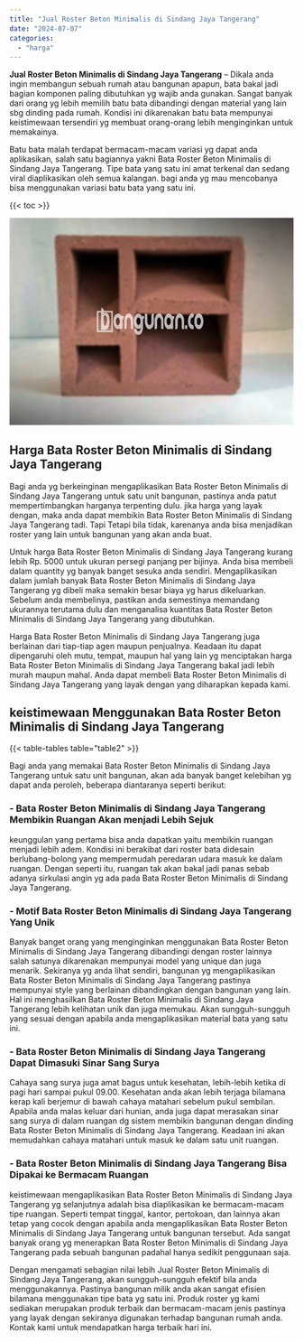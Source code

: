 ```yaml
---
title: "Jual Roster Beton Minimalis di Sindang Jaya Tangerang"
date: "2024-07-07"
categories: 
  - "harga"
---
```


**Jual Roster Beton Minimalis di Sindang Jaya Tangerang** – Dikala anda ingin membangun sebuah rumah atau bangunan apapun, bata bakal jadi bagian komponen paling dibutuhkan yg wajib anda gunakan. Sangat banyak dari orang yg lebih memilih batu bata dibandingi dengan material yang lain sbg dinding pada rumah. Kondisi ini dikarenakan batu bata mempunyai keistimewaan tersendiri yg membuat orang-orang lebih menginginkan untuk memakainya.

Batu bata malah terdapat bermacam-macam variasi yg dapat anda aplikasikan, salah satu bagiannya yakni Bata Roster Beton Minimalis di Sindang Jaya Tangerang. Tipe bata yang satu ini amat terkenal dan sedang viral diaplikasikan oleh semua kalangan. bagi anda yg mau mencobanya bisa menggunakan variasi batu bata yang satu ini.

{{< toc >}}

![Jual Roster Beton Minimalis di Sindang Jaya Tangerang](/images/bata-roster-minimalis-11.png)

## Harga Bata Roster Beton Minimalis di Sindang Jaya Tangerang

Bagi anda yg berkeinginan mengaplikasikan Bata Roster Beton Minimalis di Sindang Jaya Tangerang untuk satu unit bangunan, pastinya anda patut mempertimbangkan harganya terpenting dulu. jika harga yang layak dengan, maka anda dapat membikin Bata Roster Beton Minimalis di Sindang Jaya Tangerang tadi. Tapi Tetapi bila tidak, karenanya anda bisa menjadikan roster yang lain untuk bangunan yang akan anda buat.

Untuk harga Bata Roster Beton Minimalis di Sindang Jaya Tangerang kurang lebih Rp. 5000 untuk ukuran persegi panjang per bijinya. Anda bisa membeli dalam quantity yg banyak banget sesuka anda sendiri. Mengaplikasikan dalam jumlah banyak Bata Roster Beton Minimalis di Sindang Jaya Tangerang yg dibeli maka semakin besar biaya yg harus dikeluarkan. Sebelum anda membelinya, pastikan anda semestinya memandang ukurannya terutama dulu dan menganalisa kuantitas Bata Roster Beton Minimalis di Sindang Jaya Tangerang yang dibutuhkan.

Harga Bata Roster Beton Minimalis di Sindang Jaya Tangerang juga berlainan dari tiap-tiap agen maupun penjualnya. Keadaan itu dapat dipengaruhi oleh mutu, tempat, maupun hal yang lain yg menciptakan harga Bata Roster Beton Minimalis di Sindang Jaya Tangerang bakal jadi lebih murah maupun mahal. Anda dapat membeli Bata Roster Beton Minimalis di Sindang Jaya Tangerang yang layak dengan yang diharapkan kepada kami.

## keistimewaan Menggunakan Bata Roster Beton Minimalis di Sindang Jaya Tangerang

{{< table-tables table="table2" >}}

Bagi anda yang memakai Bata Roster Beton Minimalis di Sindang Jaya Tangerang untuk satu unit bangunan, akan ada banyak banget kelebihan yg dapat anda peroleh, beberapa diantaranya seperti berikut:

### \- Bata Roster Beton Minimalis di Sindang Jaya Tangerang Membikin Ruangan Akan menjadi Lebih Sejuk

keunggulan yang pertama bisa anda dapatkan yaitu membikin ruangan menjadi lebih adem. Kondisi ini berakibat dari roster bata didesain berlubang-bolong yang mempermudah peredaran udara masuk ke dalam ruangan. Dengan seperti itu, ruangan tak akan bakal jadi panas sebab adanya sirkulasi angin yg ada pada Bata Roster Beton Minimalis di Sindang Jaya Tangerang.

### \- Motif Bata Roster Beton Minimalis di Sindang Jaya Tangerang Yang Unik

Banyak banget orang yang menginginkan menggunakan Bata Roster Beton Minimalis di Sindang Jaya Tangerang dibandingi dengan roster lainnya salah satunya dikarenakan mempunyai model yang unique dan juga menarik. Sekiranya yg anda lihat sendiri, bangunan yg mengaplikasikan Bata Roster Beton Minimalis di Sindang Jaya Tangerang pastinya mempunyai style yang berlainan dibandingkan dengan bangunan yang lain. Hal ini menghasilkan Bata Roster Beton Minimalis di Sindang Jaya Tangerang lebih kelihatan unik dan juga memukau. Akan sungguh-sungguh yang sesuai dengan apabila anda mengaplikasikan material bata yang satu ini.

### \- Bata Roster Beton Minimalis di Sindang Jaya Tangerang Dapat Dimasuki Sinar Sang Surya

Cahaya sang surya juga amat bagus untuk kesehatan, lebih-lebih ketika di pagi hari sampai pukul 09.00. Kesehatan anda akan lebih terjaga bilamana kerap kali berjemur di bawah cahaya matahari sebelum pukul sembilan. Apabila anda malas keluar dari hunian, anda juga dapat merasakan sinar sang surya di dalam ruangan dg sistem membikin bangunan dengan dinding Bata Roster Beton Minimalis di Sindang Jaya Tangerang. Keadaan ini akan memudahkan cahaya matahari untuk masuk ke dalam satu unit ruangan.

### \- Bata Roster Beton Minimalis di Sindang Jaya Tangerang Bisa Dipakai ke Bermacam Ruangan

keistimewaan mengaplikasikan Bata Roster Beton Minimalis di Sindang Jaya Tangerang yg selanjutnya adalah bisa diaplikasikan ke bermacam-macam tipe ruangan. Seperti tempat tinggal, kantor, pertokoan, dan lainnya akan tetap yang cocok dengan apabila anda mengaplikasikan Bata Roster Beton Minimalis di Sindang Jaya Tangerang untuk bangunan tersebut. Ada sangat banyak orang yg menerapkan Bata Roster Beton Minimalis di Sindang Jaya Tangerang pada sebuah bangunan padahal hanya sedikit penggunaan saja.

Dengan mengamati sebagian nilai lebih Jual Roster Beton Minimalis di Sindang Jaya Tangerang, akan sungguh-sungguh efektif bila anda menggunakannya. Pastinya bangunan milik anda akan sangat efisien bilamana menggunakan tipe bata yg satu ini. Produk roster yg kami sediakan merupakan produk terbaik dan bermacam-macam jenis pastinya yang layak dengan sekiranya digunakan terhadap bangunan rumah anda. Kontak kami untuk mendapatkan harga terbaik hari ini.
